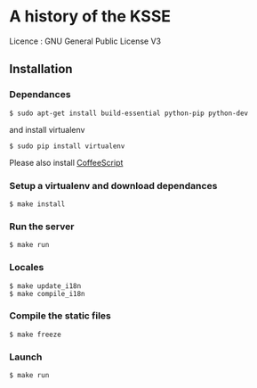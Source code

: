 A history of the KSSE
===================


Licence : GNU General Public License V3


## Installation

### Dependances

	$ sudo apt-get install build-essential python-pip python-dev

and install virtualenv

	$ sudo pip install virtualenv

Please also install [CoffeeScript](http://coffeescript.org/)

### Setup a virtualenv and download dependances

	$ make install

### Run the server

	$ make run

### Locales

	$ make update_i18n
	$ make compile_i18n

### Compile the static files

	$ make freeze

### Launch

	$ make run
